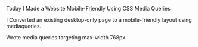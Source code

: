 Today I Made a Website Mobile-Friendly Using CSS Media Queries

I Converted an existing desktop-only page to a mobile-friendly layout using mediaqueries.
 
Wrote media queries targeting max-width 768px.
